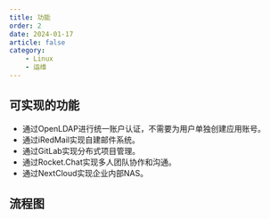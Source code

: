 ```yaml
---
title: 功能
order: 2
date: 2024-01-17
article: false
category:
    - Linux
    - 运维
---
```


## 可实现的功能

* 通过OpenLDAP进行统一账户认证，不需要为用户单独创建应用账号。
* 通过iRedMail实现自建邮件系统。
* 通过GitLab实现分布式项目管理。
* 通过Rocket.Chat实现多人团队协作和沟通。
* 通过NextCloud实现企业内部NAS。

## 流程图
